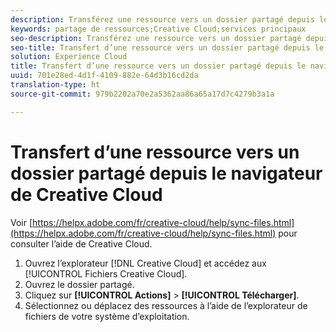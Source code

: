 ```yaml
---
description: Transférez une ressource vers un dossier partagé depuis le navigateur de Creative Cloud.
keywords: partage de ressources;Creative Cloud;services principaux
seo-description: Transférez une ressource vers un dossier partagé depuis le navigateur de Creative Cloud.
seo-title: Transfert d’une ressource vers un dossier partagé depuis le navigateur de Creative Cloud
solution: Experience Cloud
title: Transfert d’une ressource vers un dossier partagé depuis le navigateur de Creative Cloud
uuid: 701e28ed-4d1f-4109-882e-64d3b16cd2da
translation-type: ht
source-git-commit: 979b2202a70e2a5362aa86a65a17d7c4279b3a1a

---
```



# Transfert d’une ressource vers un dossier partagé depuis le navigateur de Creative Cloud

Voir [https://helpx.adobe.com/fr/creative-cloud/help/sync-files.html](https://helpx.adobe.com/fr/creative-cloud/help/sync-files.html) pour consulter l’aide de Creative Cloud.

1. Ouvrez l’explorateur [!DNL Creative Cloud] et accédez aux [!UICONTROL Fichiers Creative Cloud].
1. Ouvrez le dossier partagé.
1. Cliquez sur **[!UICONTROL Actions]** &gt; **[!UICONTROL Télécharger]**.
1. Sélectionnez ou déplacez des ressources à l’aide de l’explorateur de fichiers de votre système d’exploitation.
